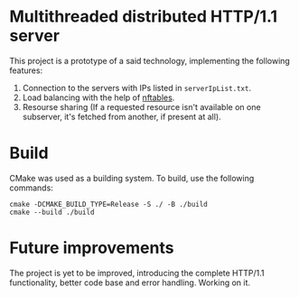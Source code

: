# Multithreaded distributed HTTP/1.1 server

This project is a prototype of a said technology, implementing the following features: 

1. Connection to the servers with IPs listed in `serverIpList.txt`.
2. Load balancing with the help of [nftables](https://wiki.archlinux.org/title/nftables).
3. Resourse sharing (If a requested resource isn't available on one subserver, it's fetched from another, if present at all).

# Build 

CMake was used as a building system. To build, use the following commands: 

```
cmake -DCMAKE_BUILD_TYPE=Release -S ./ -B ./build
cmake --build ./build
```

# Future improvements

The project is yet to be improved, introducing the complete HTTP/1.1 functionality, better code base and error handling. Working on it. 